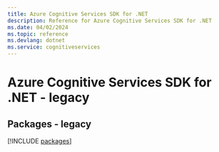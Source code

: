 ```yaml
---
title: Azure Cognitive Services SDK for .NET
description: Reference for Azure Cognitive Services SDK for .NET
ms.date: 04/02/2024
ms.topic: reference
ms.devlang: dotnet
ms.service: cognitiveservices
---
```

# Azure Cognitive Services SDK for .NET - legacy
## Packages - legacy
[!INCLUDE [packages](cognitive-services-index.md)]